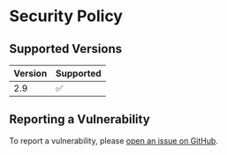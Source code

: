 # Security Policy

## Supported Versions

| Version | Supported          |
|---------| ------------------ |
| 2.9     | :white_check_mark: |

## Reporting a Vulnerability

To report a vulnerability, please [open an issue on GitHub](https://github.com/RomainPastureau/find_delay/security/advisories/new).